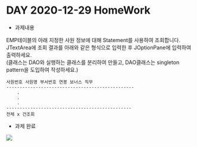 # DAY 2020-12-29 HomeWork

* 과제내용

EMP테이블의 아래 지정한 사원 정보에 대해 Statement를 사용하여
조회합니다. <br>JTextArea에  조회 결과를 아래와 같은 형식으로 입력한 후 JOptionPane에 입력하여 출력하세요.<br>
(클래스는 DAO와  실행하는 클래스를 분리하여 만들고, DAO클래스는 singleton pattern을 도입하여 작성하세요.)
```
사원번호 사원명 부서번호 연봉 보너스 직무
------------------------------------------------
    . 
    .
    .
-----------------------------------------------
전체 x 건조회
```

* 과제 완료

<img src = https://user-images.githubusercontent.com/74294325/103321752-738eb880-4a7e-11eb-8b31-fb3d85136290.PNG>



